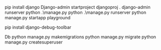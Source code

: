 pip install django
Django-admin startproject djangoproj . 
django-admin runserver
python .\manage.py 
python .\manage.py runserver 
python manage.py startapp playground

pip install django-debug-toolbar


Db
python manage.py makemigrations
python manage.py migrate
python manage.py createsuperuser
